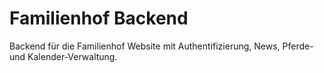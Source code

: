 # Familienhof Backend
Backend für die Familienhof Website mit Authentifizierung, News, Pferde- und Kalender-Verwaltung.
